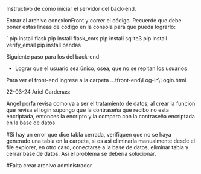 Instructivo de cómo iniciar el servidor del back-end.

Entrar al archivo conexionFront y correr el código.
Recuerde que debe poner estas lineas de código en la consola para que pueda lograrlo:

´
pip install flask
pip install flask_cors
pip install sqlite3
pip install verify_email
pip install pandas
´


Siguiente paso para los del back-end:
- Lograr que el usuario sea único, osea, que no se repitan los usuarios

Para ver el front-end ingrese a la carpeta ...\front-end\Log-in\Login.html


22-03-24
Ariel Cardenas: 

Angel porfa revisa como va a ser el tratamiento de datos, al crear la funcion que revisa el login supongo que la contraseña que recibo no esta encriptada, entonces la encripto y la comparo con la contraseña encriptada en la base de datos

#Si hay un error que dice tabla cerrada, verifiquen que no se haya generado una tabla en la carpeta, si es asi eliminarla manualmente desde el file explorer, en otro caso, conectarse a la base de datos, eliminar tabla y cerrar base de datos. Asi el problema se deberia solucionar.

#Falta crear archivo administrador  